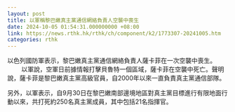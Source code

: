 ```yaml
---
layout: post
title: 以軍稱黎巴嫩真主黨通信網絡負責人空襲中喪生
date: 2024-10-05 01:54:31.000000000 +08:00
link: https://news.rthk.hk/rthk/ch/component/k2/1773307-20241005.htm
categories: rthk
---
```


以色列國防軍表示，黎巴嫩真主黨通信網絡負責人薩卡菲在一次空襲中喪生。
　　
以軍說，空軍日前據情報打擊貝魯特一個區域，薩卡菲在空襲中死亡。聲明說，薩卡菲是黎巴嫩真主黨高級官員，自2000年以來一直負責真主黨通信部隊。

另外，以軍表示，自9月30日在黎巴嫩南部邊境地區對真主黨目標進行有限地面行動以來，共打死約250名真主黨成員，其中包括21名指揮官。
